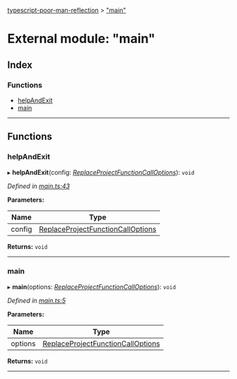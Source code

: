 [typescript-poor-man-reflection](../README.md) > ["main"](../modules/_main_.md)

# External module: "main"

## Index

### Functions

* [helpAndExit](_main_.md#helpandexit)
* [main](_main_.md#main)

---

## Functions

<a id="helpandexit"></a>

###  helpAndExit

▸ **helpAndExit**(config: *[ReplaceProjectFunctionCallOptions](../interfaces/_types_.replaceprojectfunctioncalloptions.md)*): `void`

*Defined in [main.ts:43](https://github.com/cancerberoSgx/typescript-poor-man-reflection/blob/4ce0fbf/src/main.ts#L43)*

**Parameters:**

| Name | Type |
| ------ | ------ |
| config | [ReplaceProjectFunctionCallOptions](../interfaces/_types_.replaceprojectfunctioncalloptions.md) |

**Returns:** `void`

___
<a id="main"></a>

###  main

▸ **main**(options: *[ReplaceProjectFunctionCallOptions](../interfaces/_types_.replaceprojectfunctioncalloptions.md)*): `void`

*Defined in [main.ts:5](https://github.com/cancerberoSgx/typescript-poor-man-reflection/blob/4ce0fbf/src/main.ts#L5)*

**Parameters:**

| Name | Type |
| ------ | ------ |
| options | [ReplaceProjectFunctionCallOptions](../interfaces/_types_.replaceprojectfunctioncalloptions.md) |

**Returns:** `void`

___

